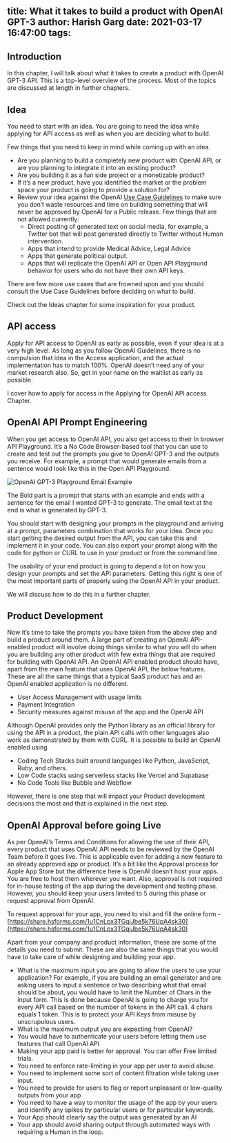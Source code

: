 title: What it takes to build a product with OpenAI GPT-3
author: Harish Garg
date: 2021-03-17 16:47:00
tags:
---
## Introduction

In this chapter, I will talk about what it takes to create a product with OpenAI GPT-3 API. This is a top-level overview of the process. Most of the topics are discussed at length in further chapters.


## Idea

You need to start with an idea. You are going to need the idea while applying for API access as well as when you are deciding what to build. 

Few things that you need to keep in mind while coming up with an idea. 


*   Are you planning to build a completely new product with OpenAI API, or are you planning to integrate it into an existing product? 
*   Are you building it as a fun side project or a monetizable product? 
*   If it’s a new product, have you identified the market or the problem space your product is going to provide a solution for?
*   Review your idea against the OpenAI [Use Case Guidelines](https://beta.openai.com/docs/use-case-guidelines) to make sure you don’t waste resources and time on building something that will never be approved by OpenAI for a Public release. Few things that are not allowed currently:
    *   Direct posting of generated text on social media, for example, a Twitter bot that will post generated directly to Twitter without Human intervention.
    *   Apps that intend to provide Medical Advice, Legal Advice
    *   Apps that generate political output.
    *   Apps that will replicate the OpenAI API or Open API Playground behavior for users who do not have their own API keys.

There are few more use cases that are frowned upon and you should consult the Use Case Guidelines before deciding on what to build.

Check out the Ideas chapter for some inspiration for your product.


## API access

Apply for API access to OpenAI as early as possible, even if your idea is at a very high level. As long as you follow OpenAI Guidelines, there is no compulsion that idea in the Access application, and the actual implementation has to match 100%. OpenAI doesn’t need any of your market research also. So, get in your name on the waitlist as early as possible.

I cover how to apply for access in the Applying for OpenAI API access Chapter.


## OpenAI API Prompt Engineering

When you get access to OpenAI API, you also get access to their In browser API Playground. It’s a No Code Browser-based tool that you can use to create and test out the prompts you give to OpenAI GPT-3 and the outputs you receive. For example, a prompt that would generate emails from a sentence would look like this in the Open API Playground.

![OpenAI GPT-3 Playground Email Example](/images/openai-gpt-3-email-example.png "GPT-3 Email generation")


The Bold part is a prompt that starts with an example and ends with a sentence for the email I wanted GPT-3 to generate. The email text at the end is what is generated by GPT-3.

You should start with designing your prompts in the playground and arriving at a prompt, parameters combination that works for your idea. Once you start getting the desired output from the API, you can take this and implement it in your code. You can also export your prompt along with the code for python or CURL to use in your product or from the command line.

The usability of your end product is going to depend a lot on how you design your prompts and set the API parameters. Getting this right is one of the most important parts of properly using the OpenAI API in your product.

We will discuss how to do this in a further chapter.


## Product Development

Now it’s time to take the prompts you have taken from the above step and build a product around them. A large part of creating an OpenAI API-enabled product will involve doing things similar to what you will do when you are building any other product with few extra things that are required for building with OpenAI API. An OpenAI API enabled product should have, apart from the main feature that uses OpenAI API, the below features. These are all the same things that a typical SaaS product has and an OpenAI enabled application is no different.



*   User Access Management with usage limits
*   Payment Integration
*   Security measures against misuse of the app and the OpenAI API

Although OpenAI provides only the Python library as an official library for using the API in a product, the plain API calls with other languages also work as demonstrated by them with CURL. It is possible to build an OpenAI enabled using



*   Coding Tech Stacks built around languages like Python, JavaScript, Ruby, and others.
*   Low Code stacks using serverless stacks like Vercel and Supabase
*   No Code Tools like Bubble and Webflow

However, there is one step that will impact your Product development decisions the most and that is explained in the next step.


## OpenAI Approval before going Live

As per OpenAI’s Terms and Conditions for allowing the use of their API, every product that uses OpenAI API needs to be reviewed by the OpenAI Team before it goes live. This is applicable even for adding a new feature to an already approved app or product. It’s a bit like the Approval process for Apple App Store but the difference here is OpenAI doesn’t host your apps. You are free to host them wherever you want. Also, approval is not required for in-house testing of the app during the development and testing phase. However, you should keep your users limited to 5 during this phase or request approval from OpenAI.

To request approval for your app, you need to visit and fill the online form - [https://share.hsforms.com/1u1CnLpx3TGqjJbe5k76UpA4sk30](https://share.hsforms.com/1u1CnLpx3TGqjJbe5k76UpA4sk30)

Apart from your company and product information, these are some of the details you need to submit. These are also the same things that you would have to take care of while designing and building your app.



*   What is the maximum input you are going to allow the users to use your application? For example, if you are building an email generator and are asking users to input a sentence or two describing what that email should be about, you would have to limit the Number of Chars in the input form. This is done because OpenAI is going to charge you for every API call based on the number of tokens in the API call. 4 chars equals 1 token. This is to protect your API Keys from misuse by unscrupulous users.
*   What is the maximum output you are expecting from OpenAI? 
*   You would have to authenticate your users before letting them use features that call OpenAI API
*   Making your app paid is better for approval. You can offer Free limited trials.
*   You need to enforce rate-limiting in your app per user to avoid abuse.
*   You need to implement some sort of content filtration while taking user input.
*   You need to provide for users to flag or report unpleasant or low-quality outputs from your app
*   You need to have a way to monitor the usage of the app by your users and identify any spikes by particular users or for particular keywords.
*   Your App should clearly say the output was generated by an AI
*   Your app should avoid sharing output through automated ways with requiring a Human in the loop.